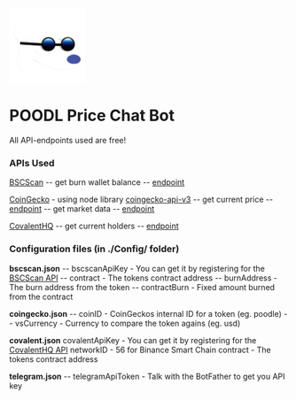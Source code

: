 ![POODL PRICE CHAT BOT](https://raw.githubusercontent.com/Hoargarth/poodl-price-chat-bot/main/Readme/images/poodl.png?token=AFR763T7XTRVBWAHXCGLBTLBAXCDA)
# POODL Price Chat Bot

All API-endpoints used are free!

### APIs Used
[BSCScan](https://bscscan.com/apis)
-- get burn wallet balance -- [endpoint](https://api.bscscan.com/api?module=account&action=tokenbalance&contractaddress=0xe9e7cea3dedca5984780bafc599bd69add087d56&address=0x89e73303049ee32919903c09e8de5629b84f59eb&tag=latest&apikey=YourApiKeyToken)

[CoinGecko](https://www.coingecko.com/api/documentations/v3) - using node library [coingecko-api-v3](https://www.npmjs.com/package/coingecko-api-v3)
-- get current price -- [endpoint](https://api.coingecko.com/api/v3/simple/price?ids=poodle&vs_currencies=usd)
-- get market data -- [endpoint]('https://api.coingecko.com/api/v3/coins/poodl/market_chart?vs_currency=usd&days=1&interval=hourly)

[CovalentHQ](https://www.covalenthq.com/docs/api/)
-- get current holders -- [endpoint](https://api.covalenthq.com/v1/56/tokens/0x4a68c250486a116dc8d6a0c5b0677de07cc09c5d/token_holders/?&key=API_KEY)

### Configuration files (in ./Config/ folder)
**bscscan.json**
-- bscscanApiKey - You can get it by registering for the [BSCScan API](https://bscscan.com/apis)
-- contract - The tokens contract address
-- burnAddress - The burn address from the token
-- contractBurn - Fixed amount burned from the contract

**coingecko.json**
-- coinID - CoinGeckos internal ID for a token (eg. poodle)
-- vsCurrency - Currency to compare the token agains (eg. usd)

**covalent.json**
covalentApiKey - You can get it by registering for the [CovalentHQ API](https://www.covalenthq.com/platform/#/auth/register/)
networkID - 56 for Binance Smart Chain
contract - The tokens contract address

**telegram.json**
-- telegramApiToken - Talk with the BotFather to get you API key